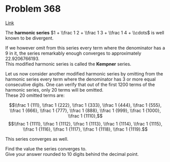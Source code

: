 # Problem 368

[Link](https://projecteuler.net/problem=368)

The **harmonic series** $1 + \\frac 1 2 + \\frac 1 3 + \\frac 1 4 + \\cdots$ is well known to be divergent.

If we however omit from this series every term where the denominator has a $9$ in it, the series remarkably enough converges to approximately $22.9206766193$.  
This modified harmonic series is called the **Kempner** series.

Let us now consider another modified harmonic series by omitting from the harmonic series every term where the denominator has $3$ or more equal consecutive digits. One can verify that out of the first $1200$ terms of the harmonic series, only $20$ terms will be omitted.  
These $20$ omitted terms are:

$$\\frac 1 {111}, \\frac 1 {222}, \\frac 1 {333}, \\frac 1 {444}, \\frac 1 {555}, \\frac 1 {666}, \\frac 1 {777}, \\frac 1 {888}, \\frac 1 {999}, \\frac 1 {1000}, \\frac 1 {1110},$$ $$\\frac 1 {1111}, \\frac 1 {1112}, \\frac 1 {1113}, \\frac 1 {1114}, \\frac 1 {1115}, \\frac 1 {1116}, \\frac 1 {1117}, \\frac 1 {1118}, \\frac 1 {1119}.$$

This series converges as well.

Find the value the series converges to.  
Give your answer rounded to $10$ digits behind the decimal point.
